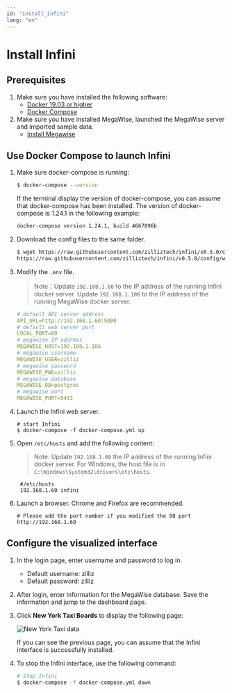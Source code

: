 ```yaml
---
id: "install_infini"
lang: "en"
---
```

# Install Infini


## Prerequisites

1. Make sure you have installed the following software:
   - [Docker 19.03 or higher](https://docs.docker.com/engine/installation/linux/docker-ce/ubuntu/)
   - [Docker Compose](https://docs.docker.com/compose/install/)
2. Make sure you have installed MegaWise, launched the MegaWise server and imported sample data.
   - [Install Megawise](./install_megawise)

## Use Docker Compose to launch Infini

1. Make sure docker-compose is running:

   ```bash
   $ docker-compose --version
   ```

    If the terminal display the version of docker-compose, you can assume that docker-compose has been installed. The version of docker-compose is 1.24.1 in the following example:

    ```bash
    docker-compose version 1.24.1, build 4667896b
    ```

2. Download the config files to the same folder.

   ```bash
   $ wget https://raw.githubusercontent.com/zilliztech/infini/v0.5.0/config/webserver/.env \
   https://raw.githubusercontent.com/zilliztech/infini/v0.5.0/config/webserver/docker-compose.yml

   ```

3. Modify the `.env` file.

   > Note：Update `192.168.1.60` to the IP address of the running Infini docker server. Update `192.168.1.106` to the IP address of the running MegaWise docker server.

   ```yml
   # default API server address
   API_URL=http://192.168.1.60:9000
   # default web server port
   LOCAL_PORT=80
   # megawise IP address
   MEGAWISE_HOST=192.168.1.106
   # megawise username
   MEGAWISE_USER=zilliz
   # megawise password
   MEGAWISE_PWD=zilliz
   # megawise database
   MEGAWISE_DB=postgres
   # megawise port
   MEGAWISE_PORT=5433
   ```

4. Launch the Infini web server.

   ```shell
   # start Infini
   $ docker-compose -f docker-compose.yml up
   ```

5. Open `/etc/hosts` and add the following content:

   > Note: Update `192.168.1.60` the IP address of the running Infini docker server. For Windows, the host file is in `C:\Windows\System32\drivers\etc\hosts`.

   ```shell
    #/etc/hosts
    192.168.1.60 infini
   ```

6. Launch a browser. Chrome and Firefox are recommended.

   ```shell
   # Please add the port number if you modified the 80 port
   http://192.168.1.60
   ```


## Configure the visualized interface


1. In the login page, enter username and password to log in.

   - Default username: zilliz
   - Default password: zilliz

2. After login, enter information for the MegaWise database. Save the information and jump to the dashboard page.


3. Click **New York Taxi Boards** to display the following page:

    ![New York Taxi data](../assets/nyc-demo.png)

    If you can see the previous page, you can assume that the Infini interface is successfully installed.


4. To stop the Infini interface, use the following command:

   ```bash
   # Stop Infini
   $ docker-compose -f docker-compose.yml down
   ```
